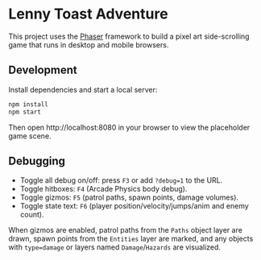 # Lenny Toast Adventure

This project uses the [Phaser](https://phaser.io/) framework to build a pixel art side-scrolling game that runs in desktop and mobile browsers.

## Development

Install dependencies and start a local server:

```bash
npm install
npm start
```

Then open http://localhost:8080 in your browser to view the placeholder game scene.

## Debugging

- Toggle all debug on/off: press `F3` or add `?debug=1` to the URL.
- Toggle hitboxes: `F4` (Arcade Physics body debug).
- Toggle gizmos: `F5` (patrol paths, spawn points, damage volumes).
- Toggle state text: `F6` (player position/velocity/jumps/anim and enemy count).

When gizmos are enabled, patrol paths from the `Paths` object layer are drawn, spawn points from the `Entities` layer are marked, and any objects with `type=damage` or layers named `Damage`/`Hazards` are visualized.
